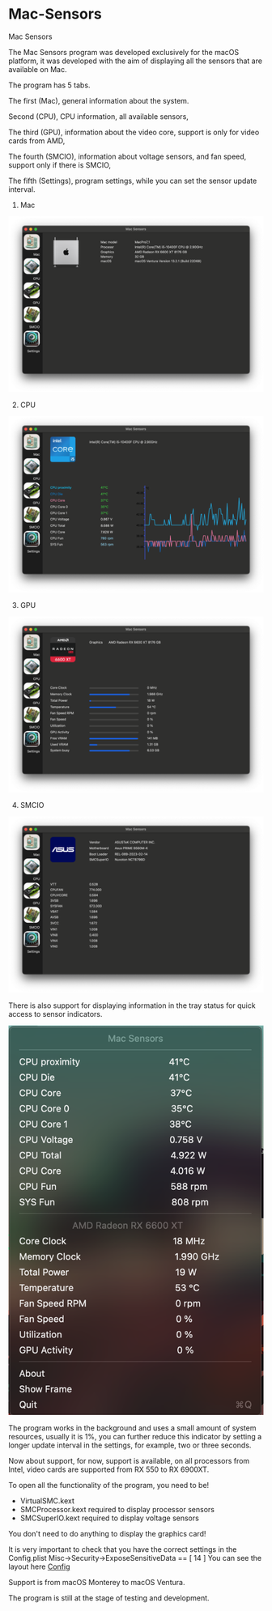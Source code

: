 # Mac-Sensors
Mac Sensors

The Mac Sensors program was developed exclusively for the macOS platform, it was developed with the aim of displaying all the sensors that are available on Mac.

The program has 5 tabs.

The first (Mac), general information about the system.

Second (CPU), CPU information, all available sensors,

The third (GPU), information about the video core, support is only for video cards from AMD,

The fourth (SMCIO), information about voltage sensors, and fan speed, support only if there is SMCIO,

The fifth (Settings), program settings, while you can set the sensor update interval.

1. Mac

![gptc](./img/1.png)

2. CPU

![gptc](./img/2.png)

3. GPU 

![gptc](./img/3.png)

4. SMCIO

![gptc](./img/4.png)



There is also support for displaying information in the tray status for quick access to sensor indicators.

![gptc](./img/5.png)


The program works in the background and uses a small amount of system resources, usually it is 1%, you can further reduce this indicator by setting a longer update interval in the settings, for example, two or three seconds.

Now about support, for now, support is available, on all processors from Intel, video cards are supported from RX 550 to RX 6900XT.

To open all the functionality of the program, you need to be!

- VirtualSMC.kext 
- SMCProcessor.kext required to display processor sensors
- SMCSuperIO.kext   required to display voltage sensors

You don't need to do anything to display the graphics card!

It is very important to check that you have the correct settings in the Config.plist
Misc->Security->ExposeSensitiveData == [ 14 ] 
You can see the layout here [Config](https://github.com/DiCode77/Mac-Sensors/blob/main/img/6.jpg)

Support is from macOS Monterey to macOS Ventura.

The program is still at the stage of testing and development.
